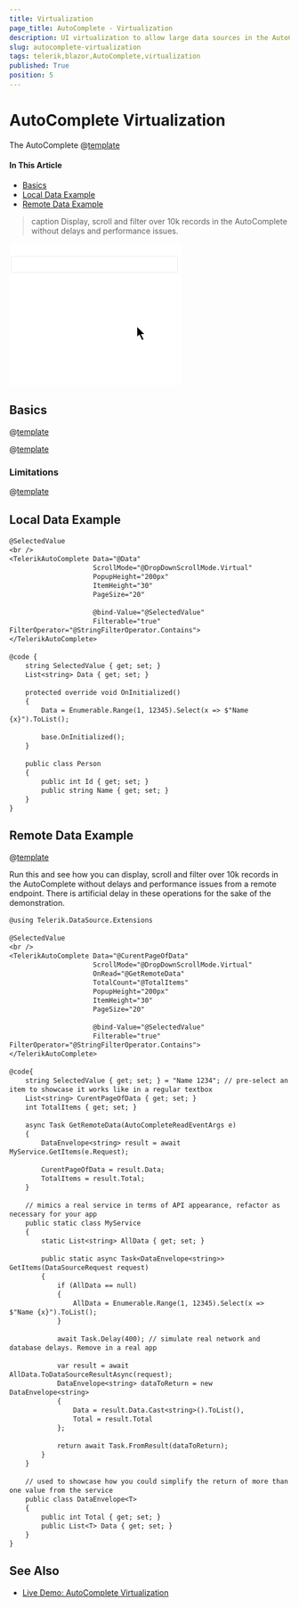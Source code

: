 ```yaml
---
title: Virtualization
page_title: AutoComplete - Virtualization
description: UI virtualization to allow large data sources in the AutoComplete for Blazor.
slug: autocomplete-virtualization
tags: telerik,blazor,AutoComplete,virtualization
published: True
position: 5
---
```


# AutoComplete Virtualization

The AutoComplete @[template](/_contentTemplates/common/dropdowns-virtualization.md#value-proposition)

#### In This Article

* [Basics](#basics)
* [Local Data Example](#local-data-example)
* [Remote Data Example](#remote-data-example)


>caption Display, scroll and filter over 10k records in the AutoComplete without delays and performance issues.

![Virtual Scrolling of large local data](images/autocomplete-virtual-scrolling-local.gif)



## Basics

@[template](/_contentTemplates/common/dropdowns-virtualization.md#basics-core)


@[template](/_contentTemplates/common/dropdowns-virtualization.md#remote-data-specifics)

### Limitations

@[template](/_contentTemplates/common/dropdowns-virtualization.md#limitations)



## Local Data Example


````CSHTML
@SelectedValue
<br />
<TelerikAutoComplete Data="@Data"
                     ScrollMode="@DropDownScrollMode.Virtual"
                     PopupHeight="200px"
                     ItemHeight="30"
                     PageSize="20"

                     @bind-Value="@SelectedValue"
                     Filterable="true" FilterOperator="@StringFilterOperator.Contains">
</TelerikAutoComplete>

@code {
    string SelectedValue { get; set; }
    List<string> Data { get; set; }

    protected override void OnInitialized()
    {
        Data = Enumerable.Range(1, 12345).Select(x => $"Name {x}").ToList();

        base.OnInitialized();
    }

    public class Person
    {
        public int Id { get; set; }
        public string Name { get; set; }
    }
}
````



## Remote Data Example

@[template](/_contentTemplates/common/dropdowns-virtualization.md#remote-data-sample-intro)

Run this and see how you can display, scroll and filter over 10k records in the AutoComplete without delays and performance issues from a remote endpoint. There is artificial delay in these operations for the sake of the demonstration.

````CSHTML
@using Telerik.DataSource.Extensions

@SelectedValue
<br />
<TelerikAutoComplete Data="@CurentPageOfData"
                     ScrollMode="@DropDownScrollMode.Virtual"
                     OnRead="@GetRemoteData"
                     TotalCount="@TotalItems"
                     PopupHeight="200px"
                     ItemHeight="30"
                     PageSize="20"

                     @bind-Value="@SelectedValue"
                     Filterable="true" FilterOperator="@StringFilterOperator.Contains">
</TelerikAutoComplete>

@code{
    string SelectedValue { get; set; } = "Name 1234"; // pre-select an item to showcase it works like in a regular textbox
    List<string> CurentPageOfData { get; set; }
    int TotalItems { get; set; }

    async Task GetRemoteData(AutoCompleteReadEventArgs e)
    {
        DataEnvelope<string> result = await MyService.GetItems(e.Request);

        CurentPageOfData = result.Data;
        TotalItems = result.Total;
    }

    // mimics a real service in terms of API appearance, refactor as necessary for your app
    public static class MyService
    {
        static List<string> AllData { get; set; }

        public static async Task<DataEnvelope<string>> GetItems(DataSourceRequest request)
        {
            if (AllData == null)
            {
                AllData = Enumerable.Range(1, 12345).Select(x => $"Name {x}").ToList();
            }

            await Task.Delay(400); // simulate real network and database delays. Remove in a real app

            var result = await AllData.ToDataSourceResultAsync(request);
            DataEnvelope<string> dataToReturn = new DataEnvelope<string>
            {
                Data = result.Data.Cast<string>().ToList(),
                Total = result.Total
            };

            return await Task.FromResult(dataToReturn);
        }
    }

    // used to showcase how you could simplify the return of more than one value from the service
    public class DataEnvelope<T>
    {
        public int Total { get; set; }
        public List<T> Data { get; set; }
    }
}
````


## See Also

  * [Live Demo: AutoComplete Virtualization](https://demos.telerik.com/blazor-ui/autocomplete/virtualization)
   
  

